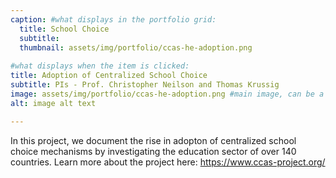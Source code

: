 ```yaml
---
caption: #what displays in the portfolio grid:
  title: School Choice
  subtitle: 
  thumbnail: assets/img/portfolio/ccas-he-adoption.png
  
#what displays when the item is clicked:
title: Adoption of Centralized School Choice
subtitle: PIs - Prof. Christopher Neilson and Thomas Krussig
image: assets/img/portfolio/ccas-he-adoption.png #main image, can be a link or a file in assets/img/portfolio
alt: image alt text

---
```

In this project, we document the rise in adopton of centralized school choice mechanisms by investigating the education sector of over 140 countries. Learn more about the project here: https://www.ccas-project.org/

